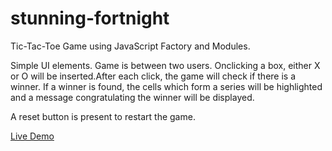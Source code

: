 # stunning-fortnight
Tic-Tac-Toe Game using JavaScript Factory and Modules.

Simple UI elements. Game is between two users. Onclicking a box, either X or O will be inserted.After each click, the game will check if there is a winner.
If a winner is found, the cells which form a series will be highlighted and a message congratulating the winner will be displayed.

A reset button is present to restart the game.

[Live Demo](https://vignesh-2896.github.io/stunning-fortnight/)
